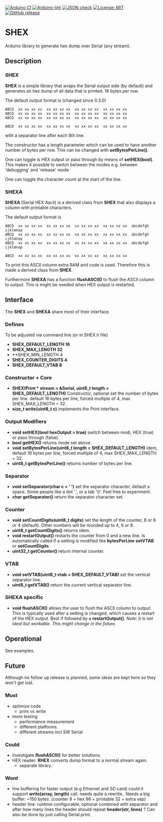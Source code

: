 
[![Arduino CI](https://github.com/RobTillaart/SHEX/workflows/Arduino%20CI/badge.svg)](https://github.com/marketplace/actions/arduino_ci)
[![Arduino-lint](https://github.com/RobTillaart/SHEX/actions/workflows/arduino-lint.yml/badge.svg)](https://github.com/RobTillaart/SHEX/actions/workflows/arduino-lint.yml)
[![JSON check](https://github.com/RobTillaart/SHEX/actions/workflows/jsoncheck.yml/badge.svg)](https://github.com/RobTillaart/SHEX/actions/workflows/jsoncheck.yml)
[![License: MIT](https://img.shields.io/badge/license-MIT-green.svg)](https://github.com/RobTillaart/SHEX/blob/master/LICENSE)
[![GitHub release](https://img.shields.io/github/release/RobTillaart/SHEX.svg?maxAge=3600)](https://github.com/RobTillaart/SHEX/releases)


# SHEX

Arduino library to generate hex dump over Serial (any stream).


## Description

### SHEX

**SHEX** is a simple library that wraps the Serial output side (by default) and
generates an hex dump of all data that is printed. 16 bytes per row.

The default output format is (changed since 0.3.0)
```
ABCD  xx xx xx xx  xx xx xx xx  xx xx xx xx  xx xx xx xx
ABCD  xx xx xx xx  xx xx xx xx  xx xx xx xx  xx xx xx xx
ABCD  xx xx xx xx  xx xx xx xx  xx xx xx xx  xx xx xx xx

ABCD  xx xx xx xx  xx xx xx xx  xx xx xx xx  xx xx xx xx 
```
with a separator line after each 8th line.

The constructor has a length parameter which can be used to have another number of bytes per row.
This can be changed with **setBytesPerLine()**.

One can toggle is HEX output or pass through by means of **setHEX(bool)**.
This makes it possible to switch between the modes e.g. between 'debugging' and 'release' mode.

One can toggle the character count at the start of the line.


### SHEXA

**SHEXA** (Serial HEX Ascii) is a derived class from **SHEX** that also 
displays a column with printable characters.


The default output format is 
```
ABCD  xx xx xx xx  xx xx xx xx  xx xx xx xx  xx xx xx xx  abcdefgh ijklmnop
ABCD  xx xx xx xx  xx xx xx xx  xx xx xx xx  xx xx xx xx  abcdefgh ijklmnop
ABCD  xx xx xx xx  xx xx xx xx  xx xx xx xx  xx xx xx xx  abcdefgh ijklmnop

ABCD  xx xx xx xx  xx xx xx xx  xx xx xx xx  xx xx xx xx 
```

To print this ASCII column extra RAM and code is used. 
Therefore this is made a derived class from **SHEX**.

Furthermore **SHEXA** has a function **flushASCII()** to flush the ASCII column to output.
This is might be needed when HEX output is restarted.


## Interface

The **SHEX** and **SHEXA** share most of their interface.

### Defines

To be adjusted via command line (or in SHEX.h file)

- **SHEX_DEFAULT_LENGTH  16**
- **SHEX_MAX_LENGTH      32**
- **SHEX_MIN_LENGTH       4
- **SHEX_COUNTER_DIGITS   4**
- **SHEX_DEFAULT_VTAB     8**


### Constructor + Core

- **SHEX(Print \* stream = &Serial, uint8_t length = SHEX_DEFAULT_LENGTH)** Constructor, 
optional set the number of bytes per line.
default 16 bytes per line, forced multiple of 4, max SHEX_MAX_LENGTH = 32.
- **size_t write(uint8_t c)** implements the Print interface.


### Output Modifiers

- **void setHEX(bool hexOutput = true)** switch between modi, HEX (true) or pass through (false).
- **bool getHEX()** returns mode set above.
- **void setBytesPerLine(uint8_t length = SHEX_DEFAULT_LENGTH)** idem, default 16 bytes per line, 
forced multiple of 4, max SHEX_MAX_LENGTH = 32.
- **uint8_t getBytesPerLine()** returns number of bytes per line.


### Separator

- **void setSeparator(char c = ' ')** set the separator character, default a space.
Some people like a dot '.', or a tab '\t'. Feel free to experiment.
- **char getSeparator()** return the separator character set.


### Counter

- **void setCountDigits(uint8_t digits)** set the length of the counter, 8 or 6 or 4 (default). 
Other numbers will be rounded up to 4, 6 or 8.
- **uint8_t getCountDigits()** returns idem.
- **void restartOutput()** restarts the counter from 0 and a new line.
Is automatically called if a setting is modified like **bytesPerLine**
**setVTAB** or **setCountDigits**
- **uint32_t getCounter()** return internal counter.


### VTAB

- **void setVTAB(uint8_t vtab = SHEX_DEFAULT_VTAB)** set the vertical separator line. 
- **uint8_t getVTAB()** return the current vertical separator line.


### SHEXA specific

- **void flushASCII()** allows the user to flush the ASCII column to output.
This is typically used after a setting is changed, which causes a restart of
the HEX output. Best if followed by a **restartOutput()**.
_Note: it is not ideal but workable. This might change in the future._


## Operational

See examples.


## Future

Although no follow up release is planned, some ideas are kept here
so they won't get lost.

### Must

- optimize code
  - print vs write
- more testing
  - performance measurement
  - different platforms. 
  - different streams incl SW Serial

### Could

- investigate **flushASCII()** for better solutions.
- HEX reader: **RHEX** converts dump format to a normal stream again.
  - separate library.

### Wont

- line buffering for faster output (e.g Ethernet and SD card)
  could it support **write(array, length)** call.
  needs quite a rewrite..
  Needs a big buffer: ~150 bytes. (counter 8 + hex 96 + printable 32 + extra sep)
- header line: runtime configurable; 
  optional combined with separator
  and after how many lines the header should repeat
  **header(str, lines)** ?
  Can also be done by just calling Serial.print.
